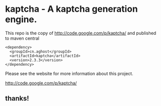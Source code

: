 # kaptcha - A kaptcha generation engine.

This repo is the copy of http://code.google.com/p/kaptcha/ and published to maven central
```
<dependency>
  <groupId>cn.aghost</groupId>
  <artifactId>kaptcha</artifactId>
  <version>2.3.3</version>
</dependency>
```
Please see the website for more information about this project.

http://code.google.com/p/kaptcha/

thanks!
-----------
